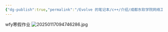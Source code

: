 ```yaml
---
{"dg-publish":true,"permalink":"/Evolve 的笔记本/c++/介绍/成都东软学院网络工程/","tags":["gardenEntry"],"created":"2025-01-17T23:25:30.785+08:00"}
---
```



wfy寒假作业
![20250117094746286.jpg](/img/user/20250117094746286.jpg)